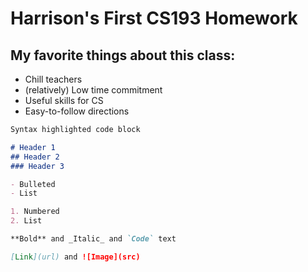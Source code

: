 # Harrison's First CS193 Homework

## My favorite things about this class:
- Chill teachers
- (relatively) Low time commitment
- Useful skills for CS
- Easy-to-follow directions

```markdown
Syntax highlighted code block

# Header 1
## Header 2
### Header 3

- Bulleted
- List

1. Numbered
2. List

**Bold** and _Italic_ and `Code` text

[Link](url) and ![Image](src)
```
